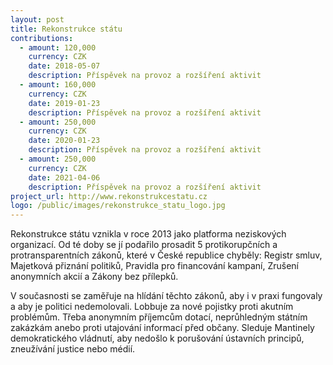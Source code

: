 ```yaml
---
layout: post
title: Rekonstrukce státu
contributions:
  - amount: 120,000
    currency: CZK
    date: 2018-05-07
    description: Příspěvek na provoz a rozšíření aktivit
  - amount: 160,000
    currency: CZK
    date: 2019-01-23
    description: Příspěvek na provoz a rozšíření aktivit
  - amount: 250,000
    currency: CZK
    date: 2020-01-23
    description: Příspěvek na provoz a rozšíření aktivit
  - amount: 250,000
    currency: CZK
    date: 2021-04-06
    description: Příspěvek na provoz a rozšíření aktivit
project_url: http://www.rekonstrukcestatu.cz
logo: /public/images/rekonstrukce_statu_logo.jpg
---
```


Rekonstrukce státu vznikla v roce 2013 jako platforma neziskových organizací. Od té doby se jí podařilo prosadit 5 protikorupčních a protransparentních zákonů, které v České republice chyběly: Registr smluv, Majetková přiznání politiků, Pravidla pro financování kampaní, Zrušení anonymních akcií a Zákony bez přílepků.

V současnosti se zaměřuje na hlídání těchto zákonů, aby i v praxi fungovaly a aby je politici nedemolovali. Lobbuje za nové pojistky proti akutním problémům. Třeba anonymním příjemcům dotací, neprůhledným státním zakázkám anebo proti utajování informací před občany. Sleduje Mantinely demokratického vládnutí, aby nedošlo k porušování ústavních principů, zneužívání justice nebo médií.
